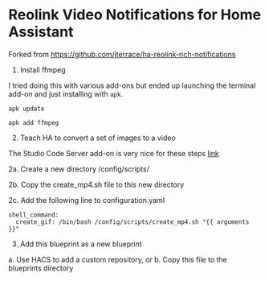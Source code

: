 # Reolink Video Notifications for Home Assistant

Forked from https://github.com/jterrace/ha-reolink-rich-notifications


1. Install ffmpeg

I tried doing this with various add-ons but ended up launching the terminal add-on and just installing with `apk`.

```
apk update

apk add ffmpeg
```

2. Teach HA to convert a set of images to a video 

The Studio Code Server add-on is very nice for these steps [link](https://community.home-assistant.io/t/home-assistant-community-add-on-visual-studio-code/107863)

2a. Create a new directory /config/scripts/

2b. Copy the create_mp4.sh file to this new directory 

2c. Add the following line to configuration.yaml

```
shell_command:
  create_gif: /bin/bash /config/scripts/create_mp4.sh "{{ arguments }}"
```

3. Add this blueprint as a new blueprint

a. Use HACS to add a custom repository, or
b. Copy this file to the blueprints directory